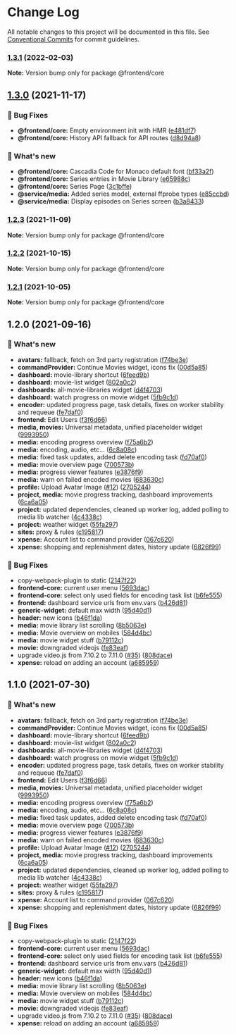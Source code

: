 # Change Log

All notable changes to this project will be documented in this file.
See [Conventional Commits](https://conventionalcommits.org) for commit guidelines.

### [1.3.1](https://github.com/furystack/multiverse/compare/@frontend/core@1.3.0...@frontend/core@1.3.1) (2022-02-03)

**Note:** Version bump only for package @frontend/core






## [1.3.0](https://github.com/furystack/multiverse/compare/@frontend/core@1.2.3...@frontend/core@1.3.0) (2021-11-17)


### 🐛 Bug Fixes

* **@frontend/core:** Empty environment init with HMR ([e481df7](https://github.com/furystack/multiverse/commit/e481df750705d710a8ca9473802ae35b2398bbfd))
* **@frontend/core:** History API fallback for API routes ([d8d94a8](https://github.com/furystack/multiverse/commit/d8d94a8a7f615c3be42d7ccfd6516881cd4cf1a5))


### 🚀 What's new

* **@frontend/core:** Cascadia Code for Monaco default font ([bf33a2f](https://github.com/furystack/multiverse/commit/bf33a2fc2278a8c8b5b013b649da190c4e026e07))
* **@frontend/core:** Series entries in Movie Library ([e65988c](https://github.com/furystack/multiverse/commit/e65988cdbf11d2ece127174f5adb505737766eb7))
* **@frontend/core:** Series Page ([3c1bffe](https://github.com/furystack/multiverse/commit/3c1bffef99364fdc3c1725ce80bd2bf2583edde3))
* **@service/media:** Added series model, external ffprobe types ([e85ccbd](https://github.com/furystack/multiverse/commit/e85ccbdf293a5f3474c409b6c2892a6602882203))
* **@service/media:** Display episodes on Series screen ([b3a8433](https://github.com/furystack/multiverse/commit/b3a84331ae52f625bd1b9899df4741487941e117))




### [1.2.3](https://github.com/furystack/multiverse/compare/@frontend/core@1.2.2...@frontend/core@1.2.3) (2021-11-09)

**Note:** Version bump only for package @frontend/core






### [1.2.2](https://github.com/furystack/multiverse/compare/@frontend/core@1.2.1...@frontend/core@1.2.2) (2021-10-15)

**Note:** Version bump only for package @frontend/core






### [1.2.1](https://github.com/furystack/multiverse/compare/@frontend/core@1.2.0...@frontend/core@1.2.1) (2021-10-05)

**Note:** Version bump only for package @frontend/core






## 1.2.0 (2021-09-16)


### 🚀 What's new

* **avatars:** fallback, fetch on 3rd party registration ([f74be3e](https://github.com/furystack/multiverse/commit/f74be3e57e2dbefef7abd5cb1383d5336a73e652))
* **commandProvider:** Continue Movies widget, icons fix ([00d5a85](https://github.com/furystack/multiverse/commit/00d5a85fb0d8fbd1b98626537c56b0de3baff2cb))
* **dashboard:** movie-library shortcut ([6feed9b](https://github.com/furystack/multiverse/commit/6feed9b8abfb95bed54cc30675d947265b1dafd6))
* **dashboard:** movie-list widget ([802a0c2](https://github.com/furystack/multiverse/commit/802a0c2cd456ff4c68c16b425055c1e507eecc49))
* **dashboards:** all-movie-libraries widget ([d4f4703](https://github.com/furystack/multiverse/commit/d4f47033e135739c6890c622300e0704c215793a))
* **dashboard:** watch progress on movie widget ([5fb9c1d](https://github.com/furystack/multiverse/commit/5fb9c1d311d4c56685cbc1fa7463942222dfc29b))
* **encoder:** updated progress page, task details, fixes on worker stability and requeue ([fe7daf0](https://github.com/furystack/multiverse/commit/fe7daf02be7a0f3d77a54c6673d2f8ea06d04fa6))
* **frontend:** Edit Users ([f3f6d66](https://github.com/furystack/multiverse/commit/f3f6d662a619a53c4915a466e092545b2c4ac360))
* **media, movies:** Universal metadata, unified placeholder widget ([9993950](https://github.com/furystack/multiverse/commit/999395099092d7eac4268023d537b9024f15c713))
* **media:** encoding progress overview ([f75a6b2](https://github.com/furystack/multiverse/commit/f75a6b2f5795104fa87e5cf87c107ae618d46d97))
* **media:** encoding, audio, etc... ([6c8a08c](https://github.com/furystack/multiverse/commit/6c8a08c3784ab2d4f8a001c38246933f75cca57b))
* **media:** fixed task updates, added delete encoding task ([fd70af0](https://github.com/furystack/multiverse/commit/fd70af04b0f4e5454fb8915c6c8eabe4248a77ff))
* **media:** movie overview page ([700573b](https://github.com/furystack/multiverse/commit/700573bd363f2c187fd46ef23aae256cafd2ea72))
* **media:** progress viewer features ([e3876f9](https://github.com/furystack/multiverse/commit/e3876f925dd4ad28ddeb6f2cf728294e128b1100))
* **media:** warn on failed encoded movies ([683630c](https://github.com/furystack/multiverse/commit/683630c9a4fdf3f0e8bfe5addd63d913eaf8d908))
* **profile:** Upload Avatar Image ([#12](https://github.com/furystack/multiverse/issues/12)) ([2705244](https://github.com/furystack/multiverse/commit/2705244f3670f46f2529adc61156c8593e14fd6a))
* **project, media:** movie progress tracking, dashboard improvements ([6ca6a05](https://github.com/furystack/multiverse/commit/6ca6a053ff85d653dc7219d1ec0ca08a95a06769))
* **project:** updated dependencies, cleaned up worker log, added polling to media lib watcher ([4c4338c](https://github.com/furystack/multiverse/commit/4c4338c6792e5ccf4f0f7a4602df4009a1a46184))
* **project:** weather widget ([55fa297](https://github.com/furystack/multiverse/commit/55fa2976eded93ced4980f17b349ad062586cb2a))
* **sites:** proxy & rules ([c195817](https://github.com/furystack/multiverse/commit/c19581720f8c411466d9eed564d082fd99516047))
* **xpense:** Account list to command provider ([067c620](https://github.com/furystack/multiverse/commit/067c6200c5dfe7065f8f9cdf081fa2231e3503d1))
* **xpense:** shopping and replenishment dates, history update ([6826f99](https://github.com/furystack/multiverse/commit/6826f992a0b2ff166edf1ac845904d6728770edf))


### 🐛 Bug Fixes

* copy-webpack-plugin to static ([2147f22](https://github.com/furystack/multiverse/commit/2147f22512fa64c2aeb3cf96c334ca926e6582ea))
* **frontend-core:** current user menu ([5693dac](https://github.com/furystack/multiverse/commit/5693dac1ffe1366225b195c919f9279e0c9d46c0))
* **frontend-core:** select only used fields for encoding task list ([b6fe555](https://github.com/furystack/multiverse/commit/b6fe55573d1d6596d15e5a018dd99dca8620761f))
* **frontend:** dashboard service urls from env.vars ([b426d81](https://github.com/furystack/multiverse/commit/b426d81fd09b101e7125a5af5df4e52fe99b176d))
* **generic-widget:** default max width ([95d40d1](https://github.com/furystack/multiverse/commit/95d40d19cec90674edd3f415c6a0a18355a50c6c))
* **header:** new icons ([b46f1da](https://github.com/furystack/multiverse/commit/b46f1da930a0d67d0638cf83890c06d4e7c1c7a0))
* **media:** movie library list scrolling ([8b5063e](https://github.com/furystack/multiverse/commit/8b5063e653e2bc6f5f5117e6f1e476bb18fb977c))
* **media:** Movie overview on mobiles ([584d4bc](https://github.com/furystack/multiverse/commit/584d4bc5a726cb3e14a9569563bdce14295b9ed4))
* **media:** movie widget stuff ([b79112c](https://github.com/furystack/multiverse/commit/b79112c6eed3c392b78816e42a3e4e9027c0b509))
* **movie:** downgraded videojs ([fe83eaf](https://github.com/furystack/multiverse/commit/fe83eaf5bb8df2f5f1ef50c1bb710653a9e52361))
* upgrade video.js from 7.10.2 to 7.11.0 ([#35](https://github.com/furystack/multiverse/issues/35)) ([808dace](https://github.com/furystack/multiverse/commit/808dacee0eeb6873b4d5c6cfa87f705d0bdd3b05))
* **xpense:** reload on adding an account ([a685959](https://github.com/furystack/multiverse/commit/a68595942d08659e469f5ed6198ca597bb42cd9a))




## 1.1.0 (2021-07-30)


### 🚀 What's new

* **avatars:** fallback, fetch on 3rd party registration ([f74be3e](https://github.com/furystack/multiverse/commit/f74be3e57e2dbefef7abd5cb1383d5336a73e652))
* **commandProvider:** Continue Movies widget, icons fix ([00d5a85](https://github.com/furystack/multiverse/commit/00d5a85fb0d8fbd1b98626537c56b0de3baff2cb))
* **dashboard:** movie-library shortcut ([6feed9b](https://github.com/furystack/multiverse/commit/6feed9b8abfb95bed54cc30675d947265b1dafd6))
* **dashboard:** movie-list widget ([802a0c2](https://github.com/furystack/multiverse/commit/802a0c2cd456ff4c68c16b425055c1e507eecc49))
* **dashboards:** all-movie-libraries widget ([d4f4703](https://github.com/furystack/multiverse/commit/d4f47033e135739c6890c622300e0704c215793a))
* **dashboard:** watch progress on movie widget ([5fb9c1d](https://github.com/furystack/multiverse/commit/5fb9c1d311d4c56685cbc1fa7463942222dfc29b))
* **encoder:** updated progress page, task details, fixes on worker stability and requeue ([fe7daf0](https://github.com/furystack/multiverse/commit/fe7daf02be7a0f3d77a54c6673d2f8ea06d04fa6))
* **frontend:** Edit Users ([f3f6d66](https://github.com/furystack/multiverse/commit/f3f6d662a619a53c4915a466e092545b2c4ac360))
* **media, movies:** Universal metadata, unified placeholder widget ([9993950](https://github.com/furystack/multiverse/commit/999395099092d7eac4268023d537b9024f15c713))
* **media:** encoding progress overview ([f75a6b2](https://github.com/furystack/multiverse/commit/f75a6b2f5795104fa87e5cf87c107ae618d46d97))
* **media:** encoding, audio, etc... ([6c8a08c](https://github.com/furystack/multiverse/commit/6c8a08c3784ab2d4f8a001c38246933f75cca57b))
* **media:** fixed task updates, added delete encoding task ([fd70af0](https://github.com/furystack/multiverse/commit/fd70af04b0f4e5454fb8915c6c8eabe4248a77ff))
* **media:** movie overview page ([700573b](https://github.com/furystack/multiverse/commit/700573bd363f2c187fd46ef23aae256cafd2ea72))
* **media:** progress viewer features ([e3876f9](https://github.com/furystack/multiverse/commit/e3876f925dd4ad28ddeb6f2cf728294e128b1100))
* **media:** warn on failed encoded movies ([683630c](https://github.com/furystack/multiverse/commit/683630c9a4fdf3f0e8bfe5addd63d913eaf8d908))
* **profile:** Upload Avatar Image ([#12](https://github.com/furystack/multiverse/issues/12)) ([2705244](https://github.com/furystack/multiverse/commit/2705244f3670f46f2529adc61156c8593e14fd6a))
* **project, media:** movie progress tracking, dashboard improvements ([6ca6a05](https://github.com/furystack/multiverse/commit/6ca6a053ff85d653dc7219d1ec0ca08a95a06769))
* **project:** updated dependencies, cleaned up worker log, added polling to media lib watcher ([4c4338c](https://github.com/furystack/multiverse/commit/4c4338c6792e5ccf4f0f7a4602df4009a1a46184))
* **project:** weather widget ([55fa297](https://github.com/furystack/multiverse/commit/55fa2976eded93ced4980f17b349ad062586cb2a))
* **sites:** proxy & rules ([c195817](https://github.com/furystack/multiverse/commit/c19581720f8c411466d9eed564d082fd99516047))
* **xpense:** Account list to command provider ([067c620](https://github.com/furystack/multiverse/commit/067c6200c5dfe7065f8f9cdf081fa2231e3503d1))
* **xpense:** shopping and replenishment dates, history update ([6826f99](https://github.com/furystack/multiverse/commit/6826f992a0b2ff166edf1ac845904d6728770edf))


### 🐛 Bug Fixes

* copy-webpack-plugin to static ([2147f22](https://github.com/furystack/multiverse/commit/2147f22512fa64c2aeb3cf96c334ca926e6582ea))
* **frontend-core:** current user menu ([5693dac](https://github.com/furystack/multiverse/commit/5693dac1ffe1366225b195c919f9279e0c9d46c0))
* **frontend-core:** select only used fields for encoding task list ([b6fe555](https://github.com/furystack/multiverse/commit/b6fe55573d1d6596d15e5a018dd99dca8620761f))
* **frontend:** dashboard service urls from env.vars ([b426d81](https://github.com/furystack/multiverse/commit/b426d81fd09b101e7125a5af5df4e52fe99b176d))
* **generic-widget:** default max width ([95d40d1](https://github.com/furystack/multiverse/commit/95d40d19cec90674edd3f415c6a0a18355a50c6c))
* **header:** new icons ([b46f1da](https://github.com/furystack/multiverse/commit/b46f1da930a0d67d0638cf83890c06d4e7c1c7a0))
* **media:** movie library list scrolling ([8b5063e](https://github.com/furystack/multiverse/commit/8b5063e653e2bc6f5f5117e6f1e476bb18fb977c))
* **media:** Movie overview on mobiles ([584d4bc](https://github.com/furystack/multiverse/commit/584d4bc5a726cb3e14a9569563bdce14295b9ed4))
* **media:** movie widget stuff ([b79112c](https://github.com/furystack/multiverse/commit/b79112c6eed3c392b78816e42a3e4e9027c0b509))
* **movie:** downgraded videojs ([fe83eaf](https://github.com/furystack/multiverse/commit/fe83eaf5bb8df2f5f1ef50c1bb710653a9e52361))
* upgrade video.js from 7.10.2 to 7.11.0 ([#35](https://github.com/furystack/multiverse/issues/35)) ([808dace](https://github.com/furystack/multiverse/commit/808dacee0eeb6873b4d5c6cfa87f705d0bdd3b05))
* **xpense:** reload on adding an account ([a685959](https://github.com/furystack/multiverse/commit/a68595942d08659e469f5ed6198ca597bb42cd9a))
